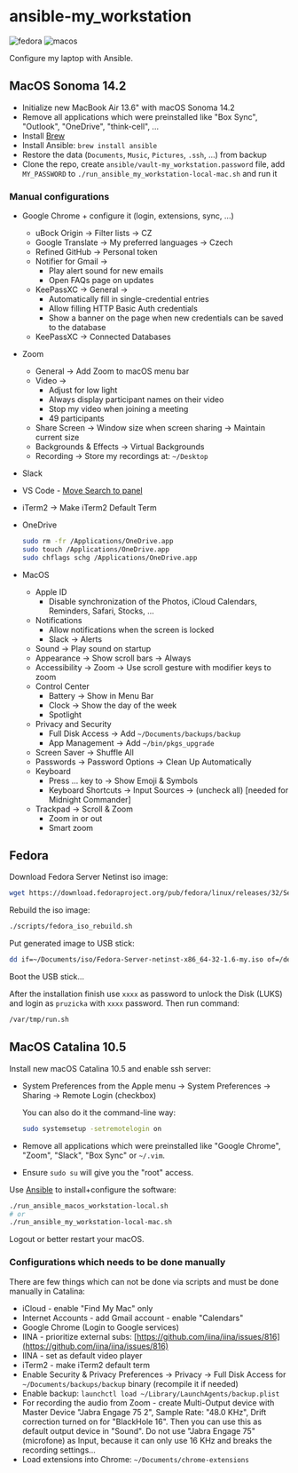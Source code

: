 # ansible-my_workstation

![fedora](https://github.com/ruzickap/ansible-my_workstation/workflows/fedora/badge.svg)
![macos](https://github.com/ruzickap/ansible-my_workstation/workflows/macos/badge.svg)

Configure my laptop with Ansible.

## MacOS Sonoma 14.2

* Initialize new MacBook Air 13.6" with macOS Sonoma 14.2
* Remove all applications which were preinstalled like "Box Sync", "Outlook",
  "OneDrive", "think-cell", ...
* Install [Brew](https://brew.sh/)
* Install Ansible: `brew install ansible`
* Restore the data (`Documents`, `Music`, `Pictures`, `.ssh`, ...) from backup
* Clone the repo, create `ansible/vault-my_workstation.password` file, add
  `MY_PASSWORD` to `./run_ansible_my_workstation-local-mac.sh` and run it

### Manual configurations

* Google Chrome + configure it (login, extensions, sync, ...)
  * uBock Origin -> Filter lists -> CZ
  * Google Translate -> My preferred languages -> Czech
  * Refined GitHub -> Personal token
  * Notifier for Gmail ->
    * Play alert sound for new emails
    * Open FAQs page on updates
  * KeePassXC -> General ->
    * Automatically fill in single-credential entries
    * Allow filling HTTP Basic Auth credentials
    * Show a banner on the page when new credentials can be saved to the database
  * KeePassXC -> Connected Databases
* Zoom
  * General -> Add Zoom to macOS menu bar
  * Video ->
    * Adjust for low light
    * Always display participant names on their video
    * Stop my video when joining a meeting
    * 49 participants
  * Share Screen -> Window size when screen sharing -> Maintain current size
  * Backgrounds & Effects -> Virtual Backgrounds
  * Recording -> Store my recordings at: `~/Desktop`
* Slack
* VS Code - [Move Search to panel](https://stackoverflow.com/questions/50058584/vs-code-toggle-search-icon-in-activity-bar-move-from-panel-or-back)
* iTerm2 -> Make iTerm2 Default Term
* OneDrive

  ```bash
  sudo rm -fr /Applications/OneDrive.app
  sudo touch /Applications/OneDrive.app
  sudo chflags schg /Applications/OneDrive.app
  ```

* MacOS
  * Apple ID
    * Disable synchronization of the Photos, iCloud Calendars, Reminders, Safari,
      Stocks, ...
  * Notifications
    * Allow notifications when the screen is locked
    * Slack -> Alerts
  * Sound -> Play sound on startup
  * Appearance -> Show scroll bars -> Always
  * Accessibility -> Zoom -> Use scroll gesture with modifier keys to zoom
  * Control Center
    * Battery -> Show in Menu Bar
    * Clock -> Show the day of the week
    * Spotlight
  * Privacy and Security
    * Full Disk Access -> Add `~/Documents/backups/backup`
    * App Management -> Add `~/bin/pkgs_upgrade`
  * Screen Saver -> Shuffle All
  * Passwords -> Password Options -> Clean Up Automatically
  * Keyboard
    * Press ... key to -> Show Emoji & Symbols
    * Keyboard Shortcuts -> Input Sources -> (uncheck all) [needed for
      Midnight Commander]
  * Trackpad -> Scroll & Zoom
    * Zoom in or out
    * Smart zoom

## Fedora

Download Fedora Server Netinst iso image:

```bash
wget https://download.fedoraproject.org/pub/fedora/linux/releases/32/Server/x86_64/iso/Fedora-Server-netinst-x86_64-32-1.6.iso -O ~/Documents/iso/
```

Rebuild the iso image:

```bash
./scripts/fedora_iso_rebuild.sh
```

Put generated image to USB stick:

```bash
dd if=~/Documents/iso/Fedora-Server-netinst-x86_64-32-1.6-my.iso of=/dev/sdb bs=8M
```

Boot the USB stick...

After the installation finish use `xxxx` as password to unlock the Disk (LUKS)
and login as `pruzicka` with `xxxx` password. Then run command:

```bash
/var/tmp/run.sh
```

## MacOS Catalina 10.5

Install new macOS Catalina 10.5 and enable ssh server:

* System Preferences from the Apple menu -> System Preferences -> Sharing
  -> Remote Login (checkbox)

  You can also do it the command-line way:

  ```bash
  sudo systemsetup -setremotelogin on
  ```

* Remove all applications which were preinstalled like "Google Chrome", "Zoom",
  "Slack", "Box Sync" or `~/.vim`.

* Ensure `sudo su` will give you the "root" access.

Use [Ansible](https://www.ansible.com/) to install+configure the software:

```bash
./run_ansible_macos_workstation-local.sh
# or
./run_ansible_my_workstation-local-mac.sh
```

Logout or better restart your macOS.

### Configurations which needs to be done manually

There are few things which can not be done via scripts and must be done
manually in Catalina:

* iCloud - enable "Find My Mac" only
* Internet Accounts - add Gmail account - enable "Calendars"
* Google Chrome (Login to Google services)
* IINA - prioritize external subs: [https://github.com/iina/iina/issues/816](https://github.com/iina/iina/issues/816)
* IINA - set as default video player
* iTerm2 - make iTerm2 default term
* Enable Security & Privacy Preferences -> Privacy -> Full Disk Access for
  `~/Documents/backups/backup` binary (recompile it if needed)
* Enable backup: `launchctl load ~/Library/LaunchAgents/backup.plist`
* For recording the audio from Zoom - create Multi-Output device with Master
  Device "Jabra Engage 75 2", Sample Rate: "48.0 KHz", Drift correction turned
  on for "BlackHole 16". Then you can use this as default output device in
  "Sound".
  Do not use "Jabra Engage 75" (microfone) as Input, because it can only use
  16 KHz and breaks the recording settings...
* Load extensions into Chrome: `~/Documents/chrome-extensions`
